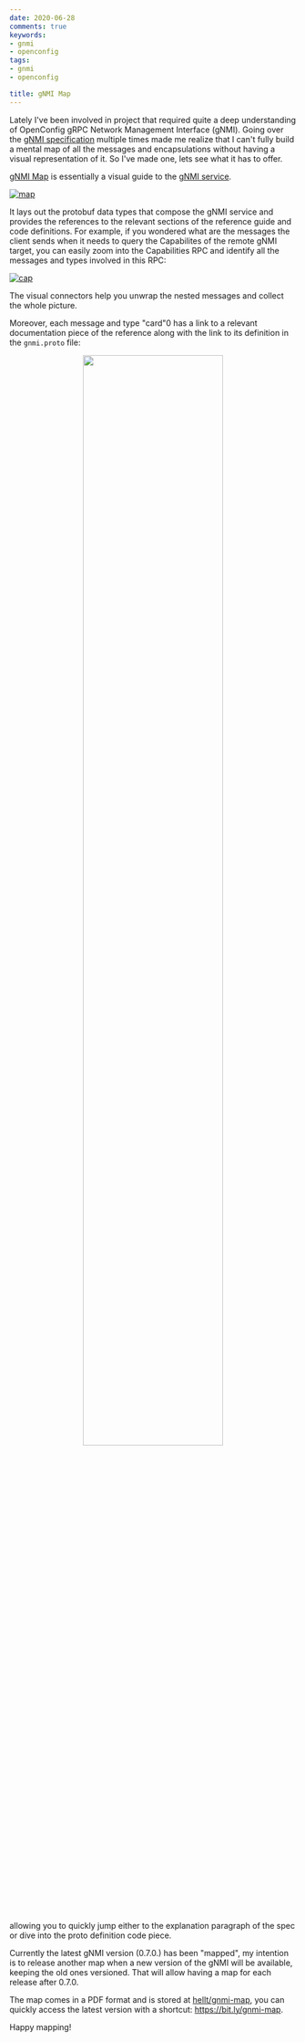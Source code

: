 ```yaml
---
date: 2020-06-28
comments: true
keywords:
- gnmi
- openconfig
tags:
- gnmi
- openconfig

title: gNMI Map
---
```

Lately I've been involved in project that required quite a deep understanding of OpenConfig gRPC Network Management Interface (gNMI). Going over the [gNMI specification](https://github.com/openconfig/reference/blob/master/rpc/gnmi/gnmi-specification.md) multiple times made me realize that I can't fully build a mental map of all the messages and encapsulations without having a visual representation of it. So I've made one, lets see what it has to offer.
<!--more-->

[gNMI Map](https://github.com/hellt/gnmi-map) is essentially a visual guide to the [gNMI service](https://github.com/openconfig/gnmi/blob/d19cebf5e7be48e7a6fa9fbdff668d18ad87be9d/proto/gnmi/gnmi.proto#L44).

[![map](https://gitlab.com/rdodin/pics/-/wikis/uploads/6a9d18f9cb2240656aad5d224aa757df/rsz_image.png)](https://gitlab.com/rdodin/pics/-/wikis/uploads/6cf03cf18ae6a9e69fc1360d6c8a0796/gnmi_0.7.0_map.pdf)

It lays out the protobuf data types that compose the gNMI service and provides the references to the relevant sections of the reference guide and code definitions. For example, if you wondered what are the messages the client sends when it needs to query the Capabilites of the remote gNMI target, you can easily zoom into the Capabilities RPC and identify all the messages and types involved in this RPC:

[![cap](https://gitlab.com/rdodin/pics/-/wikis/uploads/65d05f945796da5e2649c82286460b9f/image.png)](https://gitlab.com/rdodin/pics/-/wikis/uploads/65d05f945796da5e2649c82286460b9f/image.png)

The visual connectors help you unwrap the nested messages and collect the whole picture.

Moreover, each message and type "card"0 has a link to a relevant documentation piece of the reference along with the link to its definition in the `gnmi.proto` file:
<p align=center><img src="https://gitlab.com/rdodin/pics/-/wikis/uploads/61e7fa143e5898653c1edb9b42b936f3/image.png" style="width:70%" /></p>

allowing you to quickly jump either to the explanation paragraph of the spec or dive into the proto definition code piece.

Currently the latest gNMI version (0.7.0.) has been "mapped", my intention is to release another map when a new version of the gNMI will be available, keeping the old ones versioned. That will allow having a map for each release after 0.7.0.

The map comes in a PDF format and is stored at [hellt/gnmi-map](https://github.com/hellt/gnmi-map), you can quickly access the latest version with a shortcut: <https://bit.ly/gnmi-map>.

Happy mapping!
